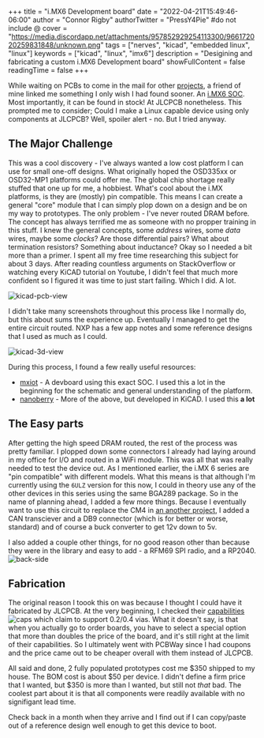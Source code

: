 +++
title = "i.MX6 Development board"
date = "2022-04-21T15:49:46-06:00"
author = "Connor Rigby"
authorTwitter = "PressY4Pie" #do not include @
cover = "https://media.discordapp.net/attachments/957852929254113300/966172020259831848/unknown.png"
tags = ["nerves", "kicad", "embedded linux", "linux"]
keywords = ["kicad", "linux", "imx6"]
description = "Desigining and fabricating a custom i.MX6 Development board"
showFullContent = false
readingTime = false
+++

While waiting on PCBs to come in the mail for other [projects](https://cone.codes/posts/can-link-pt-3/), a friend of mine linked me something I only wish I had found sooner. An [i.MX6 SOC](https://jlcpcb.com/parts/componentSearch?isSearch=true&searchTxt=C1555487). Most importantly, it can be found in stock! At JLCPCB nonetheless. This prompted me to consider; Could I make a Linux capable device using only components at JLCPCB? Well, spoiler alert - no. But I tried anyway.

## The Major Challenge

This was a cool discovery - I've always wanted a low cost platform I can use for small one-off designs. What originally hoped the OSD335xx or OSD32-MP1 platforms could offer me. The global chip shortage really stuffed that one up for me, a hobbiest. What's cool about the i.MX platforms, is they are (mostly) pin compatible. This means I can create a general "core" module that I can simply plop down on a design and be on my way to prototypes. The only problem - I've never routed DRAM before. The concept has always terrified me as someone with no propper training in this stuff. I knew the general concepts, some *address* wires, some *data* wires, maybe some *clocks*? Are those differential pairs? What about termination resistors? Something about inductance? Okay so I needed a bit more than a primer. I spent all my free time researching this subject for about 3 days. After reading countless arguments on StackOverflow or watching every KiCAD tutorial on Youtube, I didn't feel that much more confident so I figured it was time to just start failing. Which I did. A lot.

![kicad-pcb-view](https://media.discordapp.net/attachments/957852929254113300/965619565511974963/unknown.png)

I didn't take many screenshots throughout this process like I normally do, but this about sums the experience up.
Eventually I managed to get the entire circuit routed. NXP has a few app notes and some reference designs that I used as much as I could.

![kicad-3d-view](https://media.discordapp.net/attachments/957852929254113300/965655287711297616/unknown.png)

During this process, I found a few really useful resources:

* [mxiot](https://github.com/jaydcarlson/mxiot) - A devboard using this exact SOC. I used this a lot in the beginning for the schematic and general understanding of the platform.
* [nanoberry](https://github.com/EnzoRF/nanoberry) - More of the above, but developed in KiCAD. I used this **a lot**

## The Easy parts

After getting the high speed DRAM routed, the rest of the process was pretty familiar. I plopped down some connectors I already had laying around in my office for I/O and routed in a WiFi module. This was all that was really needed to test the device out. As I mentioned earlier, the i.MX 6 series are "pin compatible" with different models. What this means is that although I'm currently using the `6ULZ` version for this now, I could in theory use any of the other devices in this series using the same BGA289 package. So in the name of planning ahead, I added a few more things. Because I eventually want to use this circuit to replace the CM4 in [an another project](https://cone.codes/posts/can-link-pt-2/), I added a CAN transciever and a DB9 connector (which is for better or worse, standard) and of course a buck converter to get 12v down to 5v.

I also added a couple other things, for no good reason other than because they were in the library and easy to add - a RFM69 SPI radio, and a RP2040.
![back-side](https://media.discordapp.net/attachments/957852929254113300/966168700078162001/unknown.png)

## Fabrication

The original reason I toook this on was because I thought I could have it fabricated by JLCPCB. At the very beginning, I checked their [capabilities](https://jlcpcb.com/capabilities/Capabilities)
![caps](https://media.discordapp.net/attachments/957852929254113300/966840182848495636/unknown.png?width=2160&height=616)
which claim to support 0.2/0.4 vias. What it doesn't say, is that when you actually go to order boards, you have to select a special option that more than doubles the price of the board, and it's still right at the limit of their capabilities. So I ultimately went with PCBWay since I had coupons and the price came out to be cheaper overall with them instead of JLCPCB.

All said and done, 2 fully populated prototypes cost me $350 shipped to my house. The BOM cost is about $50 per device. I didn't define a firm price that I wanted, but $350 is more than I wanted, but still not *that* bad. The coolest part about it is that all components were readily available with no signifigant lead time.

Check back in a month when they arrive and I find out if I can copy/paste out of a reference design well enough to get this device to boot.
